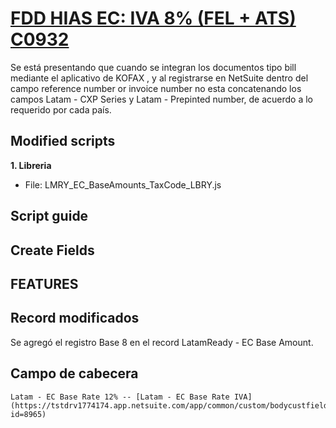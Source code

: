 # [FDD HIAS EC: IVA 8% (FEL + ATS) C0932](https://docs.google.com/document/d/1y3mJ9W5czhFQCtb42TO1m2um44L6nbpTkkCBnM0j9sI/edit)

Se está presentando que cuando se integran los documentos tipo bill mediante el aplicativo de KOFAX , y al registrarse en NetSuite dentro del campo reference number or invoice number no esta concatenando los campos Latam - CXP Series y Latam - Prepinted number, de acuerdo a lo requerido por cada país.

## Modified scripts


**1. Libreria**

- 	File: LMRY_EC_BaseAmounts_TaxCode_LBRY.js

## Script guide



## Create Fields 


## FEATURES


## Record modificados

 Se agregó el registro Base 8 en el record LatamReady - EC Base Amount.

## Campo de cabecera

    Latam - EC Base Rate 12% -- [Latam - EC Base Rate IVA] (https://tstdrv1774174.app.netsuite.com/app/common/custom/bodycustfield.nl?id=8965)























